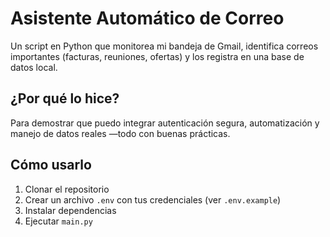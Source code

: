 # Asistente Automático de Correo

Un script en Python que monitorea mi bandeja de Gmail, identifica correos importantes (facturas, reuniones, ofertas) y los registra en una base de datos local.

## ¿Por qué lo hice?
Para demostrar que puedo integrar autenticación segura, automatización y manejo de datos reales —todo con buenas prácticas.

## Cómo usarlo
1. Clonar el repositorio  
2. Crear un archivo `.env` con tus credenciales (ver `.env.example`)  
3. Instalar dependencias  
4. Ejecutar `main.py`